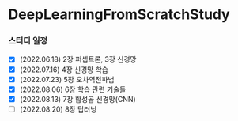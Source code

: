 # DeepLearningFromScratchStudy

### 스터디 일정

- [x] (2022.06.18) 2장 퍼셉트론, 3장 신경망
- [x] (2022.07.16) 4장 신경망 학습
- [x] (2022.07.23) 5장 오차역전파법
- [x] (2022.08.06) 6장 학습 관련 기술들
- [x] (2022.08.13) 7장 합성곱 신경망(CNN)
- [ ] (2022.08.20) 8장 딥러닝
